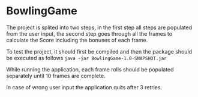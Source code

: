 # BowlingGame

The project is splited into two steps, in the first step all steps are populated from the user input, 
the second step goes through all the frames to calculate the Score including the bonuses of each frame.

To test the project, it should first be compiled and then the package should be executed as follows `java -jar BowlingGame-1.0-SNAPSHOT.jar`

While running the application, each frame rolls should be populated separately until 10 frames are complete. 

In case of wrong user input the application quits after 3 retries.
